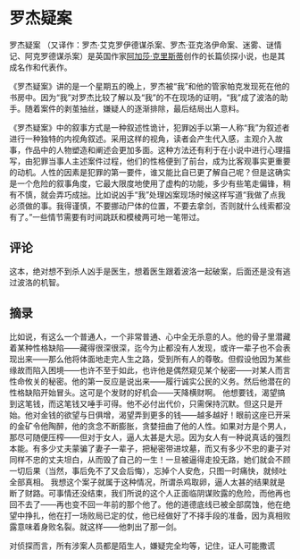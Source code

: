 # 罗杰疑案

罗杰疑案 （又译作：罗杰·艾克罗伊德谋杀案、罗杰·亚克洛伊命案、迷雾、谜情记、阿克罗德谋杀案）是英国作家[阿加莎·克里斯蒂](https://baike.baidu.com/item/阿加莎·克里斯蒂/977941?fromModule=lemma_inlink)创作的长篇侦探小说，也是其成名作和代表作。

《罗杰疑案》讲的是一个星期五的晚上，罗杰被“我”和他的管家帕克发现死在他的书房中。因为“我”对罗杰比较了解以及“我”的不在现场的证明，“我”成了波洛的助手。随着案件的剥茧抽丝，嫌疑人的逐渐排除，最后结局出人意料。

《罗杰疑案》中的叙事方式是一种叙述性诡计，犯罪凶手以第一人称“我”为叙述者进行一种独特的内视角叙述。采用这样的视角，读者会产生代入感，主观介入故事，作品中的人物塑造和阐述会更加多面。这种方法还有利于在小说中进行心理描写，由犯罪当事人主述案件过程，他们的性格便到了前台，成为比客观事实更重要的动机。人性的因素是犯罪的第一要件，谁又能比自已更了解自己呢？但是这确实是一个危险的叙事角度，它最大限度地使用了虚构的功能，多少有些笔走偏锋，稍有不慎，就会弄巧成拙。比如说凶手“我”处理凶案现场时候这样写道“我做了点我必须做的事。我得谨慎，不要挪动尸体的位置，不要去拿剑，否则就什么线索都没有了。”一些情节需要有时间跳跃和模棱两可地一笔带过。

## 评论

这本，绝对想不到杀人凶手是医生，想着医生跟着波洛一起破案，后面还是没有逃过波洛的机智。

## 摘录

比如说，有这么一个普通人，一个非常普通、心中全无杀意的人。他的骨子里潜藏着某种性格缺陷——藏得很深很深，迄今为止都没有人发现，或许一辈子也不会表现出来——那么他将体面地走完人生之路，受到所有人的尊敬。但假设他因为某些缘故而陷入困境——也许不至于如此，也许他是偶然窥见某个秘密——对某人而言性命攸关的秘密。他的第一反应是说出来——履行诚实公民的义务。然后他潜在的性格缺陷开始冒头。这可是个发财的好机会——天降横财啊。 他想要钱，渴望搞到这笔钱，而这笔钱又唾手可得。他不必付出代价，只需保持沉默。但这只是开始。他对金钱的欲望与日俱增，渴望弄到更多的钱——越多越好！眼前这座已开采的金矿令他陶醉，他的贪念不断膨胀，贪婪扭曲了他的人性。如果对方是个男人，那尽可随便压榨——但对于女人，逼人太甚是大忌。因为女人有一种说真话的强烈本能。有多少丈夫蒙骗了妻子一辈子，把秘密带进坟墓，而又有多少不忠的妻子对同样不忠的丈夫坦白，从而毁了自己的一生！一旦被逼得走投无路，她们就会不顾一切后果（当然，事后免不了又会后悔），忘掉个人安危，只图一时痛快，就倾吐全部真相。 我想这个案子就属于这种情况，所谓杀鸡取卵，逼人太甚的结果就是断了财路。可事情还没结束，我们所说的这个人正面临阴谋败露的危险，而他再也回不去了——再也变不回一年前的那个他了。他的道德底线已被全部腐蚀，他在绝望中挣扎，他在打一场败局已定的仗，他已经做好了不择手段的准备，因为真相败露意味着身败名裂。就这样——他刺出了那一剑。 

对侦探而言，所有涉案人员都是陌生人，嫌疑完全均等，记住，证人可能撒谎


